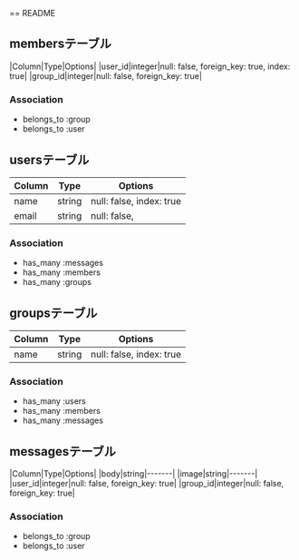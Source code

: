== README


## membersテーブル

|Column|Type|Options|
|user_id|integer|null: false, foreign_key: true, index: true|
|group_id|integer|null: false, foreign_key: true|

### Association
- belongs_to :group
- belongs_to :user

## usersテーブル
|Column|Type|Options|
|------|----|-------|
|name|string|null: false, index: true|
|email|string|null: false, |

### Association
- has_many :messages
- has_many :members
- has_many :groups

## groupsテーブル
|Column|Type|Options|
|------|----|-------|
|name|string|null: false, index: true|
### Association
- has_many :users
- has_many :members
- has_many :messages

## messagesテーブル
|Column|Type|Options|
|body|string|-------|
|image|string|-------|
|user_id|integer|null: false, foreign_key: true|
|group_id|integer|null: false, foreign_key: true|
### Association
- belongs_to :group
- belongs_to :user

